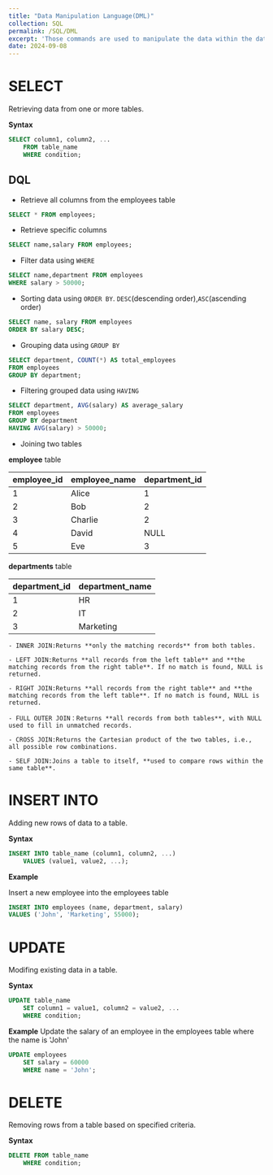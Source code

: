 ```yaml
---
title: "Data Manipulation Language(DML)"
collection: SQL
permalink: /SQL/DML
excerpt: 'Those commands are used to manipulate the data within the database,including SELECT,INSERT INTO,UPDATE,DELETE.DQL(Data Query Language)is in this part.'
date: 2024-09-08
---
```

# SELECT
Retrieving data from one or more tables.

**Syntax**
```sql
SELECT column1, column2, ...
    FROM table_name
    WHERE condition;
```
## DQL
- Retrieve all columns from the employees table

```sql
SELECT * FROM employees;
```

- Retrieve specific columns
```sql
SELECT name,salary FROM employees;
```

- Filter data using `WHERE`
```sql
SELECT name,department FROM employees
WHERE salary > 50000;
```

- Sorting data using `ORDER BY`. `DESC`(descending order),`ASC`(ascending order)
```sql
SELECT name, salary FROM employees
ORDER BY salary DESC;
```

- Grouping data using `GROUP BY`
```sql
SELECT department, COUNT(*) AS total_employees
FROM employees
GROUP BY department;
```

- Filtering grouped data using `HAVING`
```sql
SELECT department, AVG(salary) AS average_salary
FROM employees
GROUP BY department
HAVING AVG(salary) > 50000;
```

- Joining two tables

**employee** table

| employee_id | employee_name | department_id |
|-------------|---------------|---------------|
| 1           | Alice         | 1             |
| 2           | Bob           | 2             |
| 3           | Charlie       | 2             |
| 4           | David         | NULL          |
| 5           | Eve           | 3             |

**departments** table

| department_id | department_name |
|---------------|-----------------|
| 1             | HR              |
| 2             | IT              |
| 3             | Marketing       |

    - INNER JOIN:Returns **only the matching records** from both tables.

    - LEFT JOIN:Returns **all records from the left table** and **the matching records from the right table**. If no match is found, NULL is returned.

    - RIGHT JOIN:Returns **all records from the right table** and **the matching records from the left table**. If no match is found, NULL is returned.

    - FULL OUTER JOIN：Returns **all records from both tables**, with NULL used to fill in unmatched records.

    - CROSS JOIN:Returns the Cartesian product of the two tables, i.e., all possible row combinations.

    - SELF JOIN:Joins a table to itself, **used to compare rows within the same table**.



# INSERT INTO
Adding new rows of data to a table.

**Syntax**
```sql
INSERT INTO table_name (column1, column2, ...)
    VALUES (value1, value2, ...);
```
**Example**

Insert a new employee into the employees table
```sql
INSERT INTO employees (name, department, salary)
VALUES ('John', 'Marketing', 55000);
```

# UPDATE
Modifing existing data in a table.

**Syntax**
```sql
UPDATE table_name
    SET column1 = value1, column2 = value2, ...
    WHERE condition;
```
**Example**
Update the salary of an employee in the employees table where the name is 'John'
```sql
UPDATE employees
    SET salary = 60000
    WHERE name = 'John';
```

# DELETE
Removing rows from a table based on specified criteria.

**Syntax**
```sql
DELETE FROM table_name
    WHERE condition;
```

